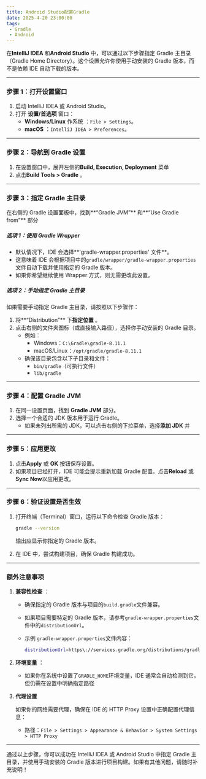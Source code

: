 ```yaml
---
title: Android Studio配置Gradle
date: 2025-4-20 23:00:00
tags:
 - Gradle
 - Android
---
```




在**IntelliJ IDEA** 和**Android Studio** 中，可以通过以下步骤指定 Gradle 主目录（Gradle Home Directory）。这个设置允许你使用手动安装的 Gradle 版本，而不是依赖 IDE 自动下载的版本。

------

### **步骤 1：打开设置窗口**

1. 启动 IntelliJ IDEA 或 Android Studio。
2. 打开 **设置/首选项** 窗口：
   - **Windows/Linux** 作系统 ：`File > Settings`。
   - **macOS** ：`IntelliJ IDEA > Preferences`。

------

### **步骤 2：导航到 Gradle 设置**

1. 在设置窗口中，展开左侧的**Build, Execution, Deployment** 菜单
2. 点击**Build Tools > Gradle** 。

------

### **步骤 3：指定 Gradle 主目录**

在右侧的 Gradle 设置面板中，找到**“Gradle JVM”** 和**“Use Gradle from”** 部分

##### **选项 1：使用 Gradle Wrapper**

- 默认情况下，IDE 会选择**'gradle-wrapper.properties' 文件**。
- 这意味着 IDE 会根据项目中的`gradle/wrapper/gradle-wrapper.properties`文件自动下载并使用指定的 Gradle 版本。
- 如果你希望继续使用 Wrapper 方式，则无需更改此设置。

##### **选项 2：手动指定 Gradle 主目录**

如果需要手动指定 Gradle 主目录，请按照以下步骤作：

1. 将**“Distribution”** 下**指定位置** 。
2. 点击右侧的文件夹图标（或直接输入路径），选择你手动安装的 Gradle 目录。
   - 例如：
     - Windows：`C:\Gradle\gradle-8.11.1`
     - macOS/Linux：`/opt/gradle/gradle-8.11.1`
   - 确保该目录包含以下子目录和文件：
     - `bin/gradle`（可执行文件）
     - `lib/gradle`

------

### **步骤 4：配置 Gradle JVM**

1. 在同一设置页面，找到 **Gradle JVM** 部分。
2. 选择一个合适的 JDK 版本用于运行 Gradle。
   - 如果未列出所需的 JDK，可以点击右侧的下拉菜单，选择**添加 JDK** 并

------

### **步骤 5：应用更改**

1. 点击**Apply** 或 **OK** 按钮保存设置。
2. 如果项目已经打开，IDE 可能会提示重新加载 Gradle 配置。点击**Reload** 或 **Sync Now**以应用更改。

------

### **步骤 6：验证设置是否生效**

1. 打开终端（Terminal）窗口，运行以下命令检查 Gradle 版本：

   ```bash
   gradle --version
   ```

   输出应显示你指定的 Gradle 版本。

2. 在 IDE 中，尝试构建项目，确保 Gradle 构建成功。

------

### **额外注意事项**

1. **兼容性检查** ：

   - 确保指定的 Gradle 版本与项目的`build.gradle`文件兼容。

   - 如果项目需要特定的 Gradle 版本，请参考`gradle-wrapper.properties`文件中的`distributionUrl`。

   - 示例 `gradle-wrapper.properties`文件内容：

     ```bash
     distributionUrl=https\://services.gradle.org/distributions/gradle-8.11.1-bin.zip
     ```

2. **环境变量** ：

   - 如果你在系统中设置了`GRADLE_HOME`环境变量，IDE 通常会自动检测到它，但仍需在设置中明确指定路径

3. **代理设置** 

   如果你的网络需要代理，确保在 IDE 的 HTTP Proxy 设置中正确配置代理信息：

   - 路径：`File > Settings > Appearance & Behavior > System Settings > HTTP Proxy`

------

通过以上步骤，你可以成功在 IntelliJ IDEA 或 Android Studio 中指定 Gradle 主目录，并使用手动安装的 Gradle 版本进行项目构建。如果有其他问题，请随时补充说明！

